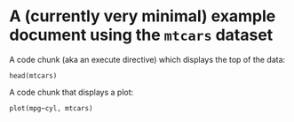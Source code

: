 # A (currently very minimal) example document using the `mtcars` dataset

A code chunk (aka an execute directive) which displays the top of the data:

```r()
head(mtcars)
```

A code chunk that displays a plot:

```r()
plot(mpg~cyl, mtcars)
```
